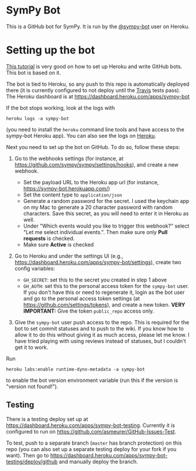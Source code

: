 # SymPy Bot

This is a GitHub bot for SymPy. It is run by the
[@sympy-bot](https://github.com/sympy-bot) user on Heroku.

# Setting up the bot

[This tutorial](https://github-bot-tutorial.readthedocs.io/en/latest) is very
good on how to set up Heroku and write GitHub bots. This bot is based on it.

The bot is tied to Heroku, so any push to this repo is automatically deployed
there (it is currently configured to not deploy until the
[Travis](https://travis-ci.org/sympy/sympy-bot) tests pass). The Heroku
dashboard is at https://dashboard.heroku.com/apps/sympy-bot

If the bot stops working, look at the logs with

    heroku logs -a sympy-bot

(you need to install the `heroku` command line tools and have access to the
sympy-bot Heroku app). You can also see the logs on
[Heroku](https://dashboard.heroku.com/apps/sympy-bot/logs).

Next you need to set up the bot on GitHub. To do so, follow these steps:

1. Go to the webhooks settings (for instance, at
   https://github.com/sympy/sympy/settings/hooks), and create a new webhook.

   - Set the payload URL to the Heroku app url (for instance,
     https://sympy-bot.herokuapp.com/)
   - Set the content type to `application/json`
   - Generate a random password for the secret. I used the keychain app on my
     Mac to generate a 20 character password with random characters. Save this
     secret, as you will need to enter it in Heroku as well.
   - Under "Which events would you like to trigger this webhook?" select "Let
     me select individual events.". Then make sure only **Pull requests** is
     checked.
   - Make sure **Active** is checked

2. Go to Heroku and under the settings UI (e.g.,
   https://dashboard.heroku.com/apps/sympy-bot/settings), create two config
   variables:

   - `GH_SECRET`: set this to the secret you created in step 1 above
   - `GH_AUTH`: set this to the personal access token for the `sympy-bot`
     user. If you don't have this or need to regenerate it, login as the bot
     user and go to the personal access token settings (at
     https://github.com/settings/tokens), and create a new token. **VERY
     IMPORTANT:** Give the token `public_repo` access only.

3. Give the `sympy-bot` user push access to the repo. This is required for the
   bot to set commit statuses and to push to the wiki. If you know how to
   allow it to do this without giving it as much access, please let me know. I
   have tried playing with using reviews instead of statuses, but I couldn't
   get it to work.

Run

    heroku labs:enable runtime-dyno-metadata -a sympy-bot

to enable the bot version environment variable (run this if the version is
"version not found!").

## Testing

There is a testing deploy set up at
https://dashboard.heroku.com/apps/sympy-bot-testing. Currently it is
configured to run on https://github.com/asmeurer/GitHub-Issues-Test.

To test, push to a separate branch (`master` has branch protection) on this
repo (you can also set up a separate testing deploy for your fork if you
want). Then go to
https://dashboard.heroku.com/apps/sympy-bot-testing/deploy/github and manually
deploy the branch.
